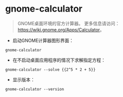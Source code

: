 # gnome-calculator

> GNOME桌面环境的官方计算器。
> 更多信息请访问：<https://wiki.gnome.org/Apps/Calculator>。

- 启动GNOME计算器图形界面：

`gnome-calculator`

- 在不启动桌面应用程序的情况下求解指定方程：

`gnome-calculator --solve {{2^5 * 2 + 5}}`

- 显示版本：

`gnome-calculator --version`